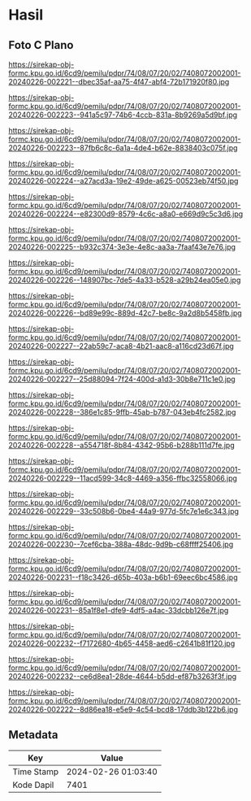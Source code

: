 # Hasil

## Foto C Plano

https://sirekap-obj-formc.kpu.go.id/6cd9/pemilu/pdpr/74/08/07/20/02/7408072002001-20240226-002221--dbec35af-aa75-4f47-abf4-72b171920f80.jpg

https://sirekap-obj-formc.kpu.go.id/6cd9/pemilu/pdpr/74/08/07/20/02/7408072002001-20240226-002223--941a5c97-74b6-4ccb-831a-8b9269a5d9bf.jpg

https://sirekap-obj-formc.kpu.go.id/6cd9/pemilu/pdpr/74/08/07/20/02/7408072002001-20240226-002223--87fb6c8c-6a1a-4de4-b62e-8838403c075f.jpg

https://sirekap-obj-formc.kpu.go.id/6cd9/pemilu/pdpr/74/08/07/20/02/7408072002001-20240226-002224--a27acd3a-19e2-49de-a625-00523eb74f50.jpg

https://sirekap-obj-formc.kpu.go.id/6cd9/pemilu/pdpr/74/08/07/20/02/7408072002001-20240226-002224--e82300d9-8579-4c6c-a8a0-e669d9c5c3d6.jpg

https://sirekap-obj-formc.kpu.go.id/6cd9/pemilu/pdpr/74/08/07/20/02/7408072002001-20240226-002225--b932c374-3e3e-4e8c-aa3a-7faaf43e7e76.jpg

https://sirekap-obj-formc.kpu.go.id/6cd9/pemilu/pdpr/74/08/07/20/02/7408072002001-20240226-002226--148907bc-7de5-4a33-b528-a29b24ea05e0.jpg

https://sirekap-obj-formc.kpu.go.id/6cd9/pemilu/pdpr/74/08/07/20/02/7408072002001-20240226-002226--bd89e99c-889d-42c7-be8c-9a2d8b5458fb.jpg

https://sirekap-obj-formc.kpu.go.id/6cd9/pemilu/pdpr/74/08/07/20/02/7408072002001-20240226-002227--22ab59c7-aca8-4b21-aac8-a116cd23d67f.jpg

https://sirekap-obj-formc.kpu.go.id/6cd9/pemilu/pdpr/74/08/07/20/02/7408072002001-20240226-002227--25d88094-7f24-400d-a1d3-30b8e711c1e0.jpg

https://sirekap-obj-formc.kpu.go.id/6cd9/pemilu/pdpr/74/08/07/20/02/7408072002001-20240226-002228--386e1c85-9ffb-45ab-b787-043eb4fc2582.jpg

https://sirekap-obj-formc.kpu.go.id/6cd9/pemilu/pdpr/74/08/07/20/02/7408072002001-20240226-002228--a554718f-8b84-4342-95b6-b288b111d7fe.jpg

https://sirekap-obj-formc.kpu.go.id/6cd9/pemilu/pdpr/74/08/07/20/02/7408072002001-20240226-002229--11acd599-34c8-4469-a356-ffbc32558066.jpg

https://sirekap-obj-formc.kpu.go.id/6cd9/pemilu/pdpr/74/08/07/20/02/7408072002001-20240226-002229--33c508b6-0be4-44a9-977d-5fc7e1e6c343.jpg

https://sirekap-obj-formc.kpu.go.id/6cd9/pemilu/pdpr/74/08/07/20/02/7408072002001-20240226-002230--7cef6cba-388a-48dc-9d9b-c68ffff25406.jpg

https://sirekap-obj-formc.kpu.go.id/6cd9/pemilu/pdpr/74/08/07/20/02/7408072002001-20240226-002231--f18c3426-d65b-403a-b6b1-69eec6bc4586.jpg

https://sirekap-obj-formc.kpu.go.id/6cd9/pemilu/pdpr/74/08/07/20/02/7408072002001-20240226-002231--85a1f8e1-dfe9-4df5-a4ac-33dcbb126e7f.jpg

https://sirekap-obj-formc.kpu.go.id/6cd9/pemilu/pdpr/74/08/07/20/02/7408072002001-20240226-002232--f7172680-4b65-4458-aed6-c2641b81f120.jpg

https://sirekap-obj-formc.kpu.go.id/6cd9/pemilu/pdpr/74/08/07/20/02/7408072002001-20240226-002232--ce6d8ea1-28de-4644-b5dd-ef87b3263f3f.jpg

https://sirekap-obj-formc.kpu.go.id/6cd9/pemilu/pdpr/74/08/07/20/02/7408072002001-20240226-002222--8d86ea18-e5e9-4c54-bcd8-17ddb3b122b6.jpg


## Metadata

| Key        | Value               |
| ---------- | ------------------- |
| Time Stamp | 2024-02-26 01:03:40 |
| Kode Dapil | 7401                |



